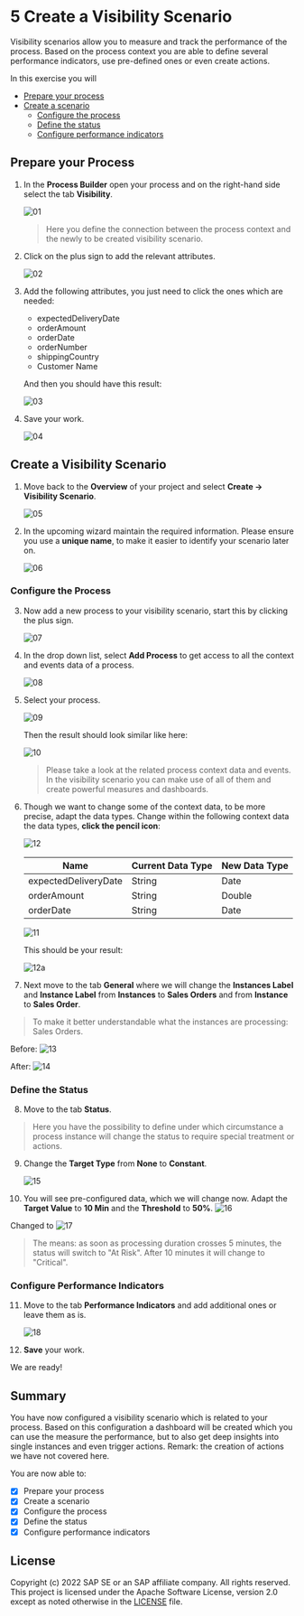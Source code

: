 # 5 Create a Visibility Scenario

Visibility scenarios allow you to measure and track the performance of the process. Based on the process context you are able to define several performance indicators, use pre-defined ones or even create actions.

In this exercise you will
- [Prepare your process](#section1)
- [Create a scenario](#section2)
    - [Configure the process](#section3)
    - [Define the status](#section4)
    - [Configure performance indicators](#section5)

## Prepare your Process<a name="section1"></a>
1. In the **Process Builder** open your process and on the right-hand side select the tab **Visibility**.

    ![01](./images/01_VisibilityTab.png)

    > Here you define the connection between the process context and the newly to be created visibility scenario.

2. Click on the plus sign to add the relevant attributes.

    ![02](./images/02_AddAttributes.png)

3. Add the following attributes, you just need to click the ones which are needed:

    - expectedDeliveryDate
    - orderAmount
    - orderDate
    - orderNumber
    - shippingCountry
    - Customer Name
    
    And then you should have this result:
    
    ![03](./images/03_AttributesAdded.png)
    
4. Save your work.

    ![04](./images/04_Save.png)
    
    
## Create a Visibility Scenario<a name="section2"></a>
1. Move back to the **Overview** of your project and select **Create -> Visibility Scenario**.

    ![05](./images/05_CreateVisbilityScenario.png)
    
2. In the upcoming wizard maintain the required information. Please ensure you use a **unique name**, to make it easier to identify your scenario later on.    

    ![06](./images/06_CreateVisibilityScenarioWizard.png)
    
### Configure the Process<a name="section3"></a>
3. Now add a new process to your visibility scenario, start this by clicking the plus sign.

    ![07](./images/07_AddProcess.png)
    
4. In the drop down list, select **Add Process** to get access to all the context and events data of a process.

    ![08](./images/08_AddProcessDropDown.png)
    
5. Select your process.

    ![09](./images/09_SelectProcess.png)
    
    Then the result should look similar like here:
    
    ![10](./images/10_ProcessImported.png)
    
    >Please take a look at the related process context data and events. In the visibility scenario you can make use of all of them and create powerful measures and dashboards.
    
6. Though we want to change some of the context data, to be more precise, adapt the data types. Change within the following context data the data types, **click the pencil icon**:

    ![12](./images/12_DataTypesChanged.png)
    
    | Name                 | Current Data Type | New Data Type |
    |----------------------|-------------------|---------------|
    | expectedDeliveryDate | String            | Date          |
    | orderAmount          | String            | Double        |
    | orderDate            | String            | Date          |
    
    ![11](./images/11_ChangeDataType.png)    

    This should be your result:
    
    ![12a](./images/12a_DataTypesChanged.png)  
    
7. Next move to the tab **General** where we will change the **Instances Label** and **Instance Label** from **Instances** to **Sales Orders** and from **Instance** to **Sales Order**.
> To make it better understandable what the instances are processing: Sales Orders.

   Before:
   ![13](./images/13_ChangeLabels.png)  
   
   After:
   ![14](./images/14_ChangedLabels.png)  
   

### Define the Status<a name="section4"></a>

8. Move to the tab **Status**.
> Here you have the possibility to define under which circumstance a process instance will change the status to require special treatment or actions.

9. Change the **Target Type** from **None** to **Constant**.

    ![15](./images/15_AdaptStatus.png) 
    
10. You will see pre-configured data, which we will change now. Adapt the **Target Value** to **10 Min** and the **Threshold** to **50%**.
   ![16](./images/16_Constant.png) 
   
   Changed to
   ![17](./images/17_ConstantAdapted.png) 
   
   > The means: as soon as processing duration crosses 5 minutes, the status will switch to "At Risk". After 10 minutes it will change to "Critical".

### Configure Performance Indicators<a name="section5"></a>

11. Move to the tab **Performance Indicators** and add additional ones or leave them as is.

    ![18](./images/18_PerfomanceIndicators.png) 
    
12. **Save** your work.

We are ready!

## Summary 

You have now configured a visibility scenario which is related to your process. Based on this configuration a dashboard will be created which you can use the measure the performance, but to also get deep insights into single instances and even trigger actions. Remark: the creation of actions we have not covered here.

You are now able to:
- [x] Prepare your process
- [x] Create a scenario
- [x] Configure the process
- [x] Define the status
- [x] Configure performance indicators

## License <a name="license"></a>

Copyright (c) 2022 SAP SE or an SAP affiliate company. All rights reserved. This project is licensed under the Apache Software License, version 2.0 except as noted otherwise in the [LICENSE](../LICENSES/Apache-2.0.txt) file.

